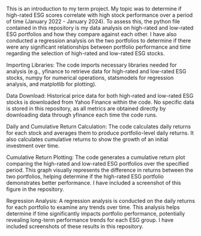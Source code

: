 This is an introduction to my term project. My topic was to determine if high-rated ESG scores correlate with high stock performance over a period of time (January 2022 - January 2024). To assess this, the python file contained in this repository is my data analysis on high-rated and low-rated ESG portfolios and how they compare against each other. I have also conducted a regression analysis on the two portfolios to determine if there were any significant relationships between portfolio performance and time regarding the selection of high-rated and low-rated ESG stocks.

Importing Libraries: The code imports necessary libraries needed for analysis (e.g., yfinance to retrieve data for high-rated and low-rated ESG stocks, numpy for numerical operations, statsmodels for regression analysis, and matplotlib for plotting).

Data Download: Historical price data for both high-rated and low-rated ESG stocks is downloaded from Yahoo Finance within the code. No specific data is stored in this repository, as all metrics are obtained directly by downloading data through yfinance each time the code runs.

Daily and Cumulative Return Calculation: The code calculates daily returns for each stock and averages them to produce portfolio-level daily returns. It also calculates cumulative returns to show the growth of an initial investment over time.

Cumulative Return Plotting: The code generates a cumulative return plot comparing the high-rated and low-rated ESG portfolios over the specified period. This graph visually represents the difference in returns between the two portfolios, helping determine if the high-rated ESG portfolio demonstrates better  performance. I have included a screenshot of this figure in the repository.

Regression Analysis: A regression analysis is conducted on the daily returns for each portfolio to examine any trends over time. This analysis helps determine if time significantly impacts portfolio performance, potentially revealing long-term performance trends for each ESG group. I have included screenshots of these results in this repository.

